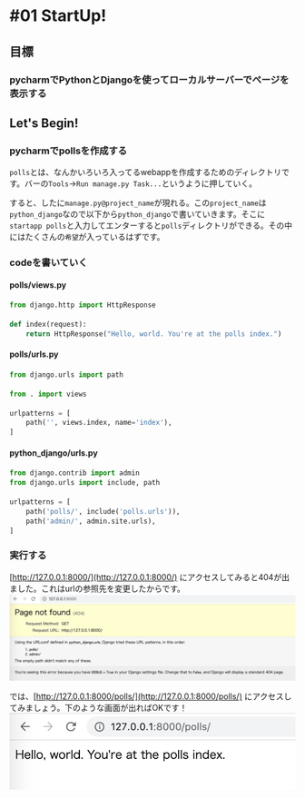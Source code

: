 # #01 StartUp!

## 目標
### pycharmでPythonとDjangoを使ってローカルサーバーでページを表示する

## Let's Begin!

### pycharmでpollsを作成する
`polls`とは、なんかいろいろ入ってるwebappを作成するためのディレクトリです。バーの`Tools`->`Run manage.py Task...`というように押していく。

すると、したに`manage.py@project_name`が現れる。この`project_name`は`python_django`なので以下から`python_django`で書いていきます。そこに`startapp polls`と入力してエンターすると`polls`ディレクトリができる。その中にはたくさんの`希望`が入っているはずです。

### codeを書いていく


#### polls/views.py
```python
from django.http import HttpResponse

def index(request):
    return HttpResponse("Hello, world. You're at the polls index.")
```

#### polls/urls.py
```python
from django.urls import path

from . import views

urlpatterns = [
    path('', views.index, name='index'),
]
```

#### python_django/urls.py
```python
from django.contrib import admin
from django.urls import include, path

urlpatterns = [
    path('polls/', include('polls.urls')),
    path('admin/', admin.site.urls),
]
```


### 実行する

[http://127.0.0.1:8000/](http://127.0.0.1:8000/) にアクセスしてみると404が出ました。これはurlの参照先を変更したからです。  
![image](https://github.com/Yoshiki-Yamada/Python_WebApp/blob/master/README/image/%E3%82%B9%E3%82%AF%E3%83%AA%E3%83%BC%E3%83%B3%E3%82%B7%E3%83%A7%E3%83%83%E3%83%88%202020-07-04%2016.54.26.png)  

では、[http://127.0.0.1:8000/polls/](http://127.0.0.1:8000/polls/) にアクセスしてみましょう。下のような画面が出ればOKです！  
![image](https://github.com/Yoshiki-Yamada/Python_WebApp/blob/master/README/image/%E3%82%B9%E3%82%AF%E3%83%AA%E3%83%BC%E3%83%B3%E3%82%B7%E3%83%A7%E3%83%83%E3%83%88%202020-07-04%2016.55.16.png)  
